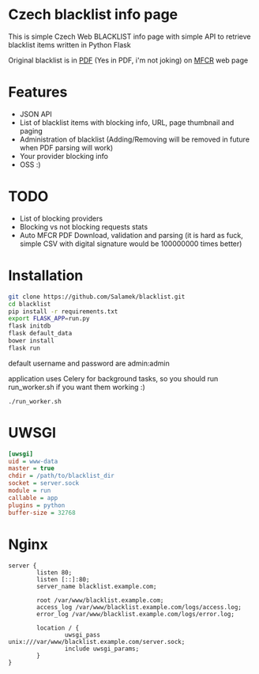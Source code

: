 # Czech blacklist info page

This is simple Czech Web BLACKLIST info page with simple API to retrieve blacklist items written in Python Flask

Original blacklist is in [PDF](http://www.mfcr.cz/assets/cs/media/Zverejnovane-udaje-ze-Seznamu-nepovolenych-internetovych-her_v1.pdf) (Yes in PDF, i'm not joking) on [MFCR](http://www.mfcr.cz/cs/soukromy-sektor/hazardni-hry/seznam-nepovolenych-internetovych-her/2017/zverejnovane-udaje-ze-seznamu-nepovoleny-29270) web page

# Features

* JSON API
* List of blacklist items with blocking info, URL, page thumbnail and paging
* Administration of blacklist (Adding/Removing will be removed in future when PDF parsing will work)
* Your provider blocking info
* OSS :)

# TODO

* List of blocking providers
* Blocking vs not blocking requests stats
* Auto MFCR PDF Download, validation and parsing (it is hard as fuck, simple CSV with digital signature would be 100000000 times better)

# Installation

```bash
git clone https://github.com/Salamek/blacklist.git
cd blacklist
pip install -r requirements.txt
export FLASK_APP=run.py
flask initdb
flask default_data
bower install
flask run
```

default username and password are admin:admin

application uses Celery for background tasks, so you should run run_worker.sh if you want them working :)

```
./run_worker.sh
```

# UWSGI

```ini
[uwsgi]
uid = www-data
master = true
chdir = /path/to/blacklist_dir
socket = server.sock
module = run
callable = app
plugins = python
buffer-size = 32768
```

# Nginx

```
server {
        listen 80;
        listen [::]:80;
        server_name blacklist.example.com;

        root /var/www/blacklist.example.com;
        access_log /var/www/blacklist.example.com/logs/access.log;
        error_log /var/www/blacklist.example.com/logs/error.log;

        location / {
                uwsgi_pass unix:///var/www/blacklist.example.com/server.sock;
                include uwsgi_params;
        }
}

```
